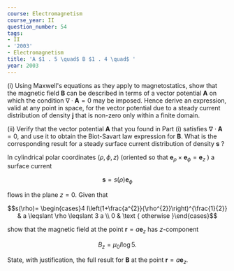 ```yaml
---
course: Electromagnetism
course_year: II
question_number: 54
tags:
- II
- '2003'
- Electromagnetism
title: 'A $1 . 5 \quad$ B $1 . 4 \quad$ '
year: 2003
---
```



(i) Using Maxwell's equations as they apply to magnetostatics, show that the magnetic field $\mathbf{B}$ can be described in terms of a vector potential $\mathbf{A}$ on which the condition $\nabla \cdot \mathbf{A}=0$ may be imposed. Hence derive an expression, valid at any point in space, for the vector potential due to a steady current distribution of density $\mathbf{j}$ that is non-zero only within a finite domain.

(ii) Verify that the vector potential $\mathbf{A}$ that you found in Part (i) satisfies $\nabla \cdot \mathbf{A}=0$, and use it to obtain the Biot-Savart law expression for $\mathbf{B}$. What is the corresponding result for a steady surface current distribution of density $\mathbf{s}$ ?

In cylindrical polar coordinates $(\rho, \phi, z)$ (oriented so that $\mathbf{e}_{\rho} \times \mathbf{e}_{\phi}=\mathbf{e}_{z}$ ) a surface current

$$\mathbf{s}=s(\rho) \mathbf{e}_{\phi}$$

flows in the plane $z=0$. Given that

$$s(\rho)= \begin{cases}4 I\left(1+\frac{a^{2}}{\rho^{2}}\right)^{\frac{1}{2}} & a \leqslant \rho \leqslant 3 a \\ 0 & \text { otherwise }\end{cases}$$

show that the magnetic field at the point $\mathbf{r}=a \mathbf{e}_{z}$ has $z$-component

$$B_{z}=\mu_{0} I \log 5 .$$

State, with justification, the full result for $\mathbf{B}$ at the point $\mathbf{r}=a \mathbf{e}_{z}$.